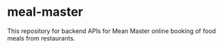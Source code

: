 # meal-master
This repository for backend APIs for Mean Master online booking of food meals from restaurants.
